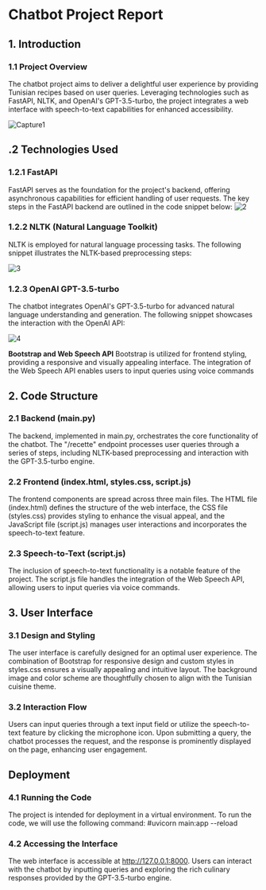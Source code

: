 
# Chatbot Project Report
## 1. Introduction
### 1.1 Project Overview
The chatbot project aims to deliver a delightful user experience by providing Tunisian recipes based on user queries.
Leveraging technologies such as FastAPI, NLTK, and OpenAI's GPT-3.5-turbo, the project integrates a web interface with speech-to-text capabilities for enhanced accessibility.

![Capture1](https://github.com/bachbech/projet_chatbot/assets/122736683/f21a717d-8047-44d7-a24b-309800e0cde6)


## .2 Technologies Used
### 1.2.1 FastAPI
FastAPI serves as the foundation for the project's backend, offering asynchronous capabilities for efficient handling of user requests. 
The key steps in the FastAPI backend are outlined in the code snippet below:
![2](https://github.com/bachbech/projet_chatbot/assets/122736683/5d41f705-9b0d-451a-84ea-3fc0fac5b84c)

### 1.2.2 NLTK (Natural Language Toolkit)
NLTK is employed for natural language processing tasks. The following snippet illustrates the NLTK-based preprocessing steps:


![3](https://github.com/bachbech/projet_chatbot/assets/122736683/8ee5e003-0f4c-4067-baa4-0d8cfda5dfdb)

### 1.2.3 OpenAI GPT-3.5-turbo
The chatbot integrates OpenAI's GPT-3.5-turbo for advanced natural language understanding and generation. 
The following snippet showcases the interaction with the OpenAI API:

![4](https://github.com/bachbech/projet_chatbot/assets/122736683/8bc1d29f-5b05-4217-9748-38d1ad150b9b)


**Bootstrap and Web Speech API**
Bootstrap is utilized for frontend styling, providing a responsive and visually appealing interface. 
The integration of the Web Speech API enables users to input queries using voice commands

## 2. Code Structure
### 2.1 Backend (main.py)
The backend, implemented in main.py, orchestrates the core functionality of the chatbot.
The "/recette" endpoint processes user queries through a series of steps, including NLTK-based preprocessing and interaction with the GPT-3.5-turbo engine.

### 2.2 Frontend (index.html, styles.css, script.js)
The frontend components are spread across three main files. 
The HTML file (index.html) defines the structure of the web interface, the CSS file (styles.css) provides styling to enhance the visual appeal, and the JavaScript file (script.js) manages user interactions and incorporates the speech-to-text feature.

### 2.3 Speech-to-Text (script.js)
The inclusion of speech-to-text functionality is a notable feature of the project.
The script.js file handles the integration of the Web Speech API, allowing users to input queries via voice commands.

## 3. User Interface
### 3.1 Design and Styling
The user interface is carefully designed for an optimal user experience.
The combination of Bootstrap for responsive design and custom styles in styles.css ensures a visually appealing and intuitive layout. The background image and color scheme are thoughtfully chosen to align with the Tunisian cuisine theme.

### 3.2 Interaction Flow
Users can input queries through a text input field or utilize the speech-to-text feature by clicking the microphone icon.
Upon submitting a query, the chatbot processes the request, and the response is prominently displayed on the page, enhancing user engagement.

## Deployment
### 4.1 Running the Code
The project is intended for deployment in a virtual environment. To run the code, we will use the following command:
#uvicorn main:app --reload
### 4.2 Accessing the Interface
The web interface is accessible at http://127.0.0.1:8000. Users can interact with the chatbot by inputting queries and exploring the rich culinary responses provided by the GPT-3.5-turbo engine.



